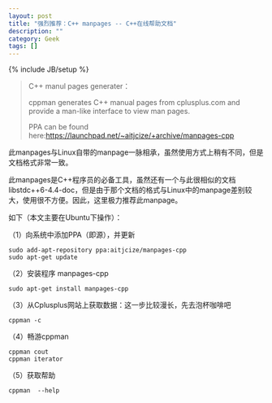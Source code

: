 ```yaml
---
layout: post
title: "强烈推荐：C++ manpages -- C++在线帮助文档"
description: ""
category: Geek
tags: []
---
```

{% include JB/setup %}


> C++ manul pages generater：
>
>    cppman generates C++ manual pages from cplusplus.com and provide a man-like interface to view man pages.
>
> PPA can be found here:https://launchpad.net/~aitjcize/+archive/manpages-cpp

此manpages与Linux自带的manpage一脉相承，虽然使用方式上稍有不同，但是文档格式非常一致。

此manpages是C++程序员的必备工具，虽然还有一个与此很相似的文档libstdc++6-4.4-doc，但是由于那个文档的格式与Linux中的manpage差别较大，使用很不方便。因此，这里极力推荐此manpage。

如下（本文主要在Ubuntu下操作）：

（1）向系统中添加PPA（即源），并更新

	sudo add-apt-repository ppa:aitjcize/manpages-cpp
	sudo apt-get update

（2）安装程序 manpages-cpp

	sudo apt-get install manpages-cpp

（3）从Cplusplus网站上获取数据：这一步比较漫长，先去泡杯咖啡吧

	cppman -c

（4）畅游cppman

	cppman cout
	cppman iterator

 （5）获取帮助

	cppman  --help